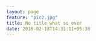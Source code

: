 ```yaml
---
layout: page
feature: "pic2.jpg"
title: No title what so ever
date: 2016-02-18T14:31:11+05:30
---
```

